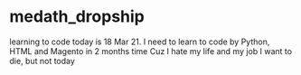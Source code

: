 # medath_dropship
learning to code
today is 18 Mar 21. 
I need to learn to code by Python, HTML and Magento in 2 months time
Cuz I hate my life and my job
I want to die, but not today
